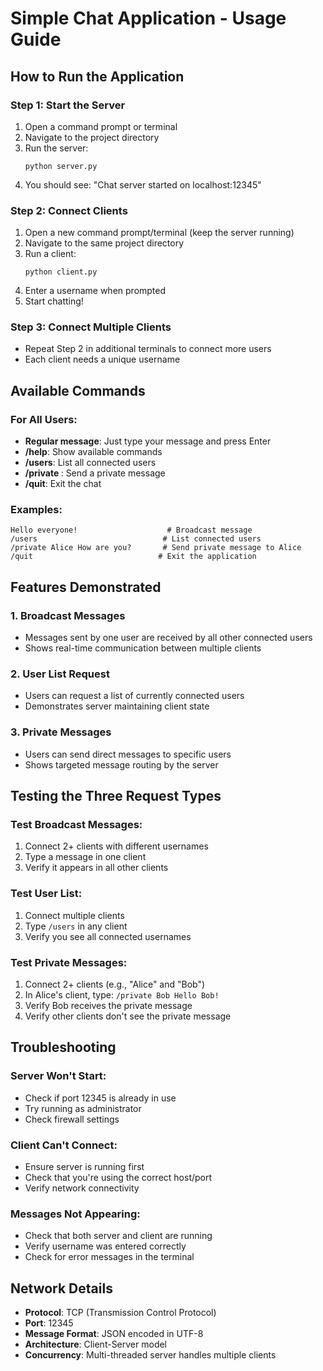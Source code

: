 # Simple Chat Application - Usage Guide

## How to Run the Application

### Step 1: Start the Server
1. Open a command prompt or terminal
2. Navigate to the project directory
3. Run the server:
   ```
   python server.py
   ```
4. You should see: "Chat server started on localhost:12345"

### Step 2: Connect Clients
1. Open a new command prompt/terminal (keep the server running)
2. Navigate to the same project directory
3. Run a client:
   ```
   python client.py
   ```
4. Enter a username when prompted
5. Start chatting!

### Step 3: Connect Multiple Clients
- Repeat Step 2 in additional terminals to connect more users
- Each client needs a unique username

## Available Commands

### For All Users:
- **Regular message**: Just type your message and press Enter
- **/help**: Show available commands
- **/users**: List all connected users
- **/private <username> <message>**: Send a private message
- **/quit**: Exit the chat

### Examples:
```
Hello everyone!                    # Broadcast message
/users                            # List connected users
/private Alice How are you?       # Send private message to Alice
/quit                            # Exit the application
```

## Features Demonstrated

### 1. Broadcast Messages
- Messages sent by one user are received by all other connected users
- Shows real-time communication between multiple clients

### 2. User List Request
- Users can request a list of currently connected users
- Demonstrates server maintaining client state

### 3. Private Messages
- Users can send direct messages to specific users
- Shows targeted message routing by the server

## Testing the Three Request Types

### Test Broadcast Messages:
1. Connect 2+ clients with different usernames
2. Type a message in one client
3. Verify it appears in all other clients

### Test User List:
1. Connect multiple clients
2. Type `/users` in any client
3. Verify you see all connected usernames

### Test Private Messages:
1. Connect 2+ clients (e.g., "Alice" and "Bob")
2. In Alice's client, type: `/private Bob Hello Bob!`
3. Verify Bob receives the private message
4. Verify other clients don't see the private message

## Troubleshooting

### Server Won't Start:
- Check if port 12345 is already in use
- Try running as administrator
- Check firewall settings

### Client Can't Connect:
- Ensure server is running first
- Check that you're using the correct host/port
- Verify network connectivity

### Messages Not Appearing:
- Check that both server and client are running
- Verify username was entered correctly
- Check for error messages in the terminal

## Network Details

- **Protocol**: TCP (Transmission Control Protocol)
- **Port**: 12345
- **Message Format**: JSON encoded in UTF-8
- **Architecture**: Client-Server model
- **Concurrency**: Multi-threaded server handles multiple clients